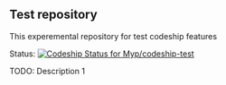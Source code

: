 ## Test repository

This experemental repository for test codeship features

Status: [ ![Codeship Status for Myp/codeship-test](https://app.codeship.com/projects/29354c90-881a-0136-66d3-6ea96e2c23cf/status?branch=master)](https://app.codeship.com/projects/302801)

TODO: Description 1
